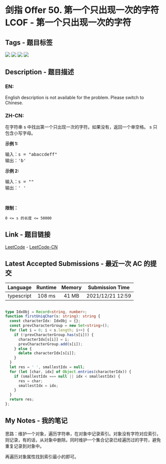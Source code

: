
# 剑指 Offer 50. 第一个只出现一次的字符  LCOF - 第一个只出现一次的字符

## Tags - 题目标签

 <img src="https://img.shields.io/badge/Queue-队列-blue.svg">   <img src="https://img.shields.io/badge/Hash Table-哈希表-blue.svg">   <img src="https://img.shields.io/badge/String-字符串-blue.svg">   <img src="https://img.shields.io/badge/Counting-计数-blue.svg">  


## Description - 题目描述

### EN:
English description is not available for the problem. Please switch to Chinese.

### ZH-CN:
<p>在字符串 s 中找出第一个只出现一次的字符。如果没有，返回一个单空格。 s 只包含小写字母。</p>

<p><strong>示例 1:</strong></p>

<pre>
输入：s = "abaccdeff"
输出：'b'
</pre>

<p><strong>示例 2:</strong></p>

<pre>
输入：s = "" 
输出：' '
</pre>

<p>&nbsp;</p>

<p><strong>限制：</strong></p>

<p><code>0 &lt;= s 的长度 &lt;= 50000</code></p>



## Link - 题目链接

[LeetCode](https://leetcode.com/problems/di-yi-ge-zhi-chu-xian-yi-ci-de-zi-fu-lcof/description/)  -  [LeetCode-CN](https://leetcode-cn.com/problems/di-yi-ge-zhi-chu-xian-yi-ci-de-zi-fu-lcof/description/)
## Latest Accepted Submissions - 最近一次 AC 的提交


| Language | Runtime | Memory | Submission Time |
|:---:|:---:|:---:|:---:|
| typescript  | 108 ms | 41 MB | 2021/12/21 12:59 |

```typescript

type IdxObj = Record<string, number>;
function firstUniqChar(s: string): string {
  const characterIdx: IdxObj = {};
  const prevCharacterGroup = new Set<string>();
  for (let i = 0; i < s.length; i++) {
    if (!prevCharacterGroup.has(s[i])) {
      characterIdx[s[i]] = i;
      prevCharacterGroup.add(s[i]);
    } else {
      delete characterIdx[s[i]];
    }
  }
  let res = ' ', smallestIdx = null;
  for (let [char, idx] of Object.entries(characterIdx)) {
    if (smallestIdx === null || idx < smallestIdx) {
      res = char;
      smallestIdx = idx;
    }
  }
  return res;
};

```
## My Notes - 我的笔记


思路：维护一个对象，遍历字符串，在对象中记录索引。对象没有字符对应索引，则记录，有的话，从对象中删除。同时维护一个集合记录已经遍历过的字符，避免重复记录到对象中。

再遍历对象属性找到索引最小的即可。

